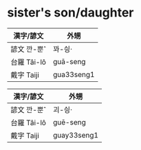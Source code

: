# sister's son/daughter

漢字/諺文 | 外甥
--- | ---
諺文 깐-뿐ˆ | 꽈-싕·
台羅 Tâi-lô | guā-seng
戴字 Taiji | gua33seng1


漢字/諺文 | 外甥
--- | ---
諺文 깐-뿐ˆ | 괴-싕·
台羅 Tâi-lô | guē-seng
戴字 Taiji | guay33seng1


